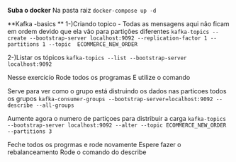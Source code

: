 **Suba o docker**
Na pasta raiz
`docker-compose up -d`

**Kafka -basics **
1-)Criando topico - Todas as mensagens aqui não ficam em ordem devido que ela vão para partições diferentes
`kafka-topics --create --bootstrap-server localhost:9092 --replication-factor 1 --partitions 1 --topic  ECOMMERCE_NEW_ORDER`

2-)Listar os tópicos
`kafka-topics --list --bootstrap-server localhost:9092`

Nesse exercicío
Rode todos os programas
E utilize o comando

Serve para ver como o grupo está distruindo os dados nas particoes todos os grupos
`kafka-consumer-groups --bootstrap-server=localhost:9092 --describe --all-groups`

Aumente agora o numero de partiçoes para distribuir a carga
`kafka-topics --bootstrap-server localhost:9092 --alter --topic ECOMMERCE_NEW_ORDER --partitions 3`

Feche todos os progrmas e rode novamente
Espere fazer o rebalanceamento
Rode o comando do describe

